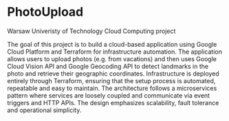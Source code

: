 # PhotoUpload

Warsaw Univeristy of Technology Cloud Computing project

The goal of this project is to build a cloud-based application using Google Cloud Platform and Terraform for infrastructure automation.
The application allows users to upload photos (e.g. from vacations) and then uses Google Cloud Vision API and Google Geocoding API to detect landmarks in the photo and retrieve their geographic coordinates. 
Infrastructure is deployed entirely through Terraform, ensuring that the setup process is automated, repeatable and easy to maintain. The architecture follows a microservices pattern where services are loosely coupled and communicate via event triggers and HTTP APIs. The design emphasizes scalability, fault tolerance and operational simplicity.


